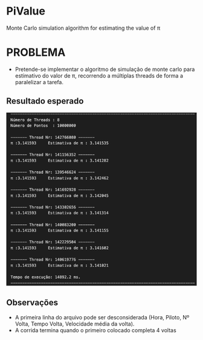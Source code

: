 # PiValue
Monte Carlo simulation algorithm for estimating the value of π

PROBLEMA
========

* Pretende-se implementar o algoritmo de simulação de monte carlo para estimativo do valor de π, recorrendo a múltiplas threads de forma a paralelizar a tarefa.


Resultado esperado
------------------

![log print](output.png)


Observações
------------
* A primeira linha do arquivo pode ser desconsiderada (Hora, Piloto, Nº Volta, Tempo Volta, Velocidade média da volta).
* A corrida termina quando o primeiro colocado completa 4 voltas
